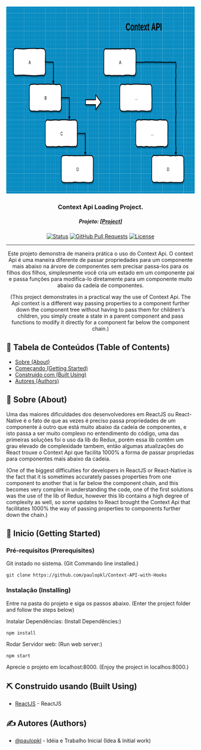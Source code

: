 <p align="center">
  <a href="" rel="noopener">
  <img width="700" height="500" src="/assets/context.png" alt="Project logo"></a>
</p>

<h3 align="center">Context Api Loading Project.</h3>
<h5 align="center">Projeto: 
  <a href="https://paulopkl.github.io/Context-API-with-Hooks" target="_blank">[Project]</a>
</h5>


<div align="center">

[![Status](https://img.shields.io/badge/status-active-success.svg)]()
[![GitHub Pull Requests](https://img.shields.io/github/issues-pr/kylelobo/The-Documentation-Compendium.svg)](https://github.com/kylelobo/The-Documentation-Compendium/pulls)
[![License](https://img.shields.io/badge/license-MIT-blue.svg)](/LICENSE)

</div>

---

<p align="center"> 
  Este projeto demonstra de maneira prática o uso do Context Api. O context Api é uma maneira diferente
  de passar propriedades para um componente mais abaixo na árvore de componentes sem precisar passa-los
  para os filhos dos filhos, simplesmente você cria um estado em um componente pai e passa funções para
  modifica-lo diretamente para um componente muito abaixo da cadeia de componentes.
  <br />
</p>
<p align="center"> 
  (This project demonstrates in a practical way the use of Context Api. The Api context is a different way
   passing properties to a component further down the component tree without having to pass them
   for children's children, you simply create a state in a parent component and pass functions to
   modify it directly for a component far below the component chain.)
  <br />
</p>

## 📝 Tabela de Conteúdos (Table of Contents)

- [Sobre (About)](#about)
- [Começando (Getting Started)](#getting_started)
- [Construido com (Built Using)](#built_using)
- [Autores (Authors)](#authors)

## 🧐 Sobre (About) <a name = "about"></a>

Uma das maiores dificuldades dos desenvolvedores em ReactJS ou React-Native é o fato de que as vezes é 
preciso passa propriedades de um componente á outro que está muito abaixo da cadeia de componentes,
e isto passa a ser muito complexo no entendimento do código, uma das primeiras soluções foi o uso da lib do
Redux, porém essa lib contêm um grau elevado de complexidade tambem, então algumas atualizações do React
trouxe o Context Api que facilita 1000% a forma de passar propriedas para componentes mais abaixo da cadeia.

(One of the biggest difficulties for developers in ReactJS or React-Native is the fact that it is sometimes
accurately passes properties from one component to another that is far below the component chain,
and this becomes very complex in understanding the code, one of the first solutions was the use of the lib of
Redux, however this lib contains a high degree of complexity as well, so some updates to React
brought the Context Api that facilitates 1000% the way of passing properties to components further down the chain.)

## 🏁 Inicio (Getting Started) <a name = "getting_started"></a>

### Pré-requisitos (Prerequisites)

Git instado no sistema.
(Git Commando line installed.)

```
git clone https://github.com/paulopkl/Context-API-with-Hooks
```

### Instalação (Installing)

Entre na pasta do projeto e siga os passos abaixo.
(Enter the project folder and follow the steps below)

Instalar Dependências: (Install Dependêncies:)

```
npm install
```

Rodar Servidor web: (Run web server:)

```
npm start
```

Aprecie o projeto em localhost:8000. (Enjoy the project in localhos:8000.)

## ⛏️ Construido usando (Built Using) <a name = "built_using"></a>

- [ReactJS](https://reactjs.org/) - ReactJS

## ✍️ Autores (Authors) <a name = "authors"></a>

- [@paulopkl](https://github.com/paulopkl) - Idéia e Trabalho Inicial (Idea & Initial work)